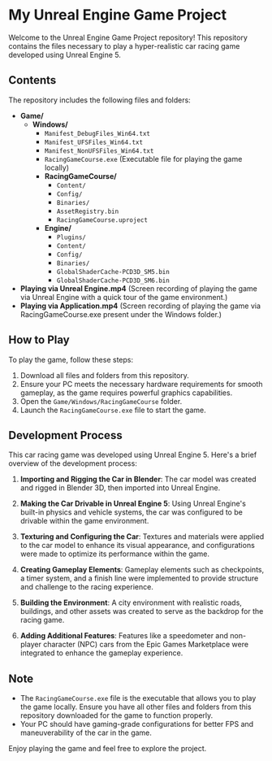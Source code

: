 # My Unreal Engine Game Project

Welcome to the Unreal Engine Game Project repository! This repository contains the files necessary to play a hyper-realistic car racing game developed using Unreal Engine 5.

## Contents
The repository includes the following files and folders:

- **Game/**
  - **Windows/**
    - `Manifest_DebugFiles_Win64.txt`
    - `Manifest_UFSFiles_Win64.txt`
    - `Manifest_NonUFSFiles_Win64.txt`
    - `RacingGameCourse.exe` (Executable file for playing the game locally)
    - **RacingGameCourse/**
      - `Content/`
      - `Config/`
      - `Binaries/`
      - `AssetRegistry.bin`
      - `RacingGameCourse.uproject`
    - **Engine/**
      - `Plugins/`
      - `Content/`
      - `Config/`
      - `Binaries/`
      - `GlobalShaderCache-PCD3D_SM5.bin`
      - `GlobalShaderCache-PCD3D_SM6.bin`
- **Playing via Unreal Engine.mp4** (Screen recording of playing the game via Unreal Engine with a quick tour of the game environment.)
- **Playing via Application.mp4** (Screen recording of playing the game via RacingGameCourse.exe present under the Windows folder.)


## How to Play
To play the game, follow these steps:

1. Download all files and folders from this repository.
2. Ensure your PC meets the necessary hardware requirements for smooth gameplay, as the game requires powerful graphics capabilities.
3. Open the `Game/Windows/RacingGameCourse` folder.
4. Launch the `RacingGameCourse.exe` file to start the game.

## Development Process
This car racing game was developed using Unreal Engine 5. Here's a brief overview of the development process:

1. **Importing and Rigging the Car in Blender**: The car model was created and rigged in Blender 3D, then imported into Unreal Engine.
   
2. **Making the Car Drivable in Unreal Engine 5**: Using Unreal Engine's built-in physics and vehicle systems, the car was configured to be drivable within the game environment.

3. **Texturing and Configuring the Car**: Textures and materials were applied to the car model to enhance its visual appearance, and configurations were made to optimize its performance within the game.

4. **Creating Gameplay Elements**: Gameplay elements such as checkpoints, a timer system, and a finish line were implemented to provide structure and challenge to the racing experience.

5. **Building the Environment**: A city environment with realistic roads, buildings, and other assets was created to serve as the backdrop for the racing game.

6. **Adding Additional Features**: Features like a speedometer and non-player character (NPC) cars from the Epic Games Marketplace were integrated to enhance the gameplay experience.

## Note
- The `RacingGameCourse.exe` file is the executable that allows you to play the game locally. Ensure you have all other files and folders from this repository downloaded for the game to function properly.
- Your PC should have gaming-grade configurations for better FPS and maneuverability of the car in the game.

Enjoy playing the game and feel free to explore the project.
